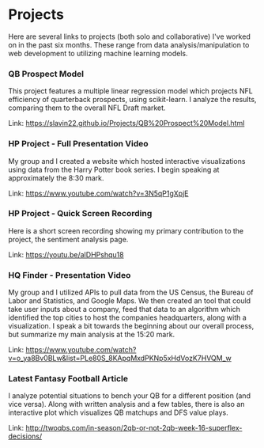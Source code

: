 # Projects

Here are several links to projects (both solo and collaborative) I've worked on in the past six months. These range from data analysis/manipulation to web development to utilizing machine learning models.


### QB Prospect Model
This project features a multiple linear regression model which projects NFL efficiency of quarterback prospects, using scikit-learn. I analyze the results, comparing them to the overall NFL Draft market.

Link: https://slavin22.github.io/Projects/QB%20Prospect%20Model.html


### HP Project - Full Presentation Video
My group and I created a website which hosted interactive visualizations using data from the Harry Potter book series. I begin speaking at approximately the 8:30 mark.

Link: https://www.youtube.com/watch?v=3N5qP1gXpjE


### HP Project - Quick Screen Recording
Here is a short screen recording showing my primary contribution to the project, the sentiment analysis page.

Link: https://youtu.be/aIDHPshqu18


### HQ Finder - Presentation Video
My group and I utilized APIs to pull data from the US Census, the Bureau of Labor and Statistics, and Google Maps. We then created an tool that could take user inputs about a company, feed that data to an algorithm which identified the top cities to host the companies headquarters, along with a visualization. I speak a bit towards the beginning about our overall process, but summarize my main analysis at the 15:20 mark.

Link: https://www.youtube.com/watch?v=o_ya8Bv0BLw&list=PLe80S_8KApqMxdPKNp5xHdVozK7HVQM_w


### Latest Fantasy Football Article
I analyze potential situations to bench your QB for a different position (and vice versa). Along with written analysis and a few tables, there is also an interactive plot which visualizes QB matchups and DFS value plays.

Link: http://twoqbs.com/in-season/2qb-or-not-2qb-week-16-superflex-decisions/